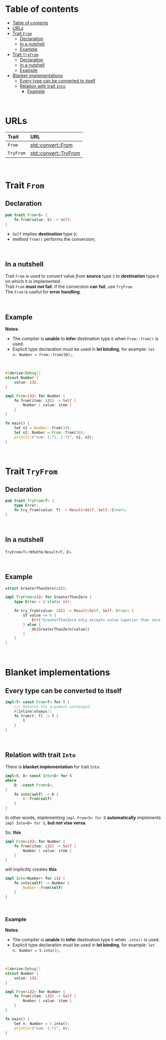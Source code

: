 # Table of contents
- [Table of contents](#table-of-contents)
- [URLs](#urls)
- [Trait `From`](#trait-from)
  - [Declaration](#declaration)
  - [In a nutshell](#in-a-nutshell)
  - [Example](#example)
- [Trait `TryFrom`](#trait-tryfrom)
  - [Declaration](#declaration-1)
  - [In a nutshell](#in-a-nutshell-1)
  - [Example](#example-1)
- [Blanket implementations](#blanket-implementations)
  - [Every type can be converted to itself](#every-type-can-be-converted-to-itself)
  - [Relation with trait `Into`](#relation-with-trait-into)
    - [Example](#example-2)

<br>

# URLs
|Trait|URL|
|:----|:------------|
|`From`|[std::convert::From](https://doc.rust-lang.org/std/convert/trait.From.html)|
|`TryFrom`|[std::convert::TryFrom](https://doc.rust-lang.org/std/convert/trait.TryFrom.html)|

<br>

# Trait `From`
## Declaration
```rust
pub trait From<S> {
    fn from(value: S) -> Self;
}
```

- `Self` implies **destination** type `D`;
- method `from()` performs the conversion;

<br>

## In a nutshell
Trait `From` is used to convert value *from* **source** type `S` *to* **destination** type `D` on which it is implemented.<br>
Trait `From` **must not fail**. If the conversion **can** **fail**, use `TryFrom`.<br>
The `From` is useful for **error handling**.<br>

<br>

## Example
**Notes**:<br>
- The compiler is **unable** to **infer** destination type `D` when `From::from()` is used.
- Explicit type declaration must be used in **let binding**, for example: `let n: Number = From::from(30);`.

<br>

```rust
#[derive(Debug)]
struct Number {
    value: i32,
}

impl From<i32> for Number {
    fn from(item: i32) -> Self {
        Number { value: item }
    }
}

fn main() {
    let n1 = Number::from(10);
    let n2: Number = From::from(30);
    println!("num: {:?}, {:?}", n1, n2);
}
```

<br>

# Trait `TryFrom`
## Declaration
```Rust
pub trait TryFrom<T> {
    type Error;
    fn try_from(value: T) -> Result<Self, Self::Error>;
}
```

<br>

## In a nutshell
`TryFrom<T>` returns `Result<T, E>`.<br>

<br>

## Example
```Rust
struct GreaterThanZero(i32);

impl TryFrom<i32> for GreaterThanZero {
    type Error = &'static str;

    fn try_from(value: i32) -> Result<Self, Self::Error> {
        if value <= 0 {
            Err("GreaterThanZero only accepts value superior than zero!")
        } else {
            Ok(GreaterThanZero(value))
        }
    }
}
```

<br>

# Blanket implementations
## Every type can be converted to itself
```Rust
impl<T> const From<T> for T {
    /// Returns the argument unchanged.
    #[inline(always)]
    fn from(t: T) -> T {
        t
    }
}
```

<br>

## Relation with trait `Into`
There is **blanket implementation** for trait `Into`:
```Rust
impl<S, D> const Into<D> for S
where
    D: ~const From<S>,
{
    fn into(self) -> D {
        D::from(self)
    }
}
```

In other words, implementing `impl From<S> for D` **automatically** implements `impl Into<D> for S`, **but not vise versa**.<br>

So, **this**
```Rust
impl From<i32> for Number {
    fn from(item: i32) -> Self {
        Number { value: item }
    }
}
```
will implicitly creates **this**
```Rust
impl Into<Number> for i32 {
    fn into(self) -> Number {
        Number::from(self)
    }
}
```

<br>

### Example
**Notes**:<br>
- The compiler is **unable** to **infer** destination type `D` when `.into()` is used.
- Explicit type declaration must be used in **let binding**, for example: `let n: Number = 5.into();`.

<br>

```rust
#[derive(Debug)]
struct Number {
    value: i32,
}

impl From<i32> for Number {
    fn from(item: i32) -> Self {
        Number { value: item }
    }
}

fn main() {
    let n: Number = 5.into();
    println!("num: {:?}", n);
}
```
